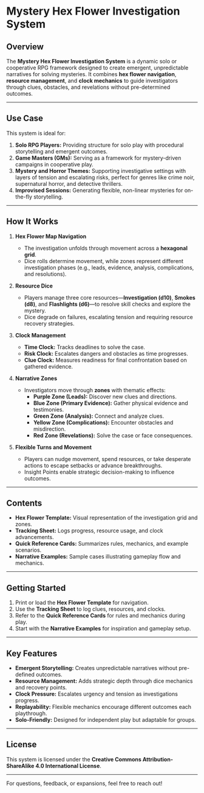 # Mystery Hex Flower Investigation System

## **Overview**
The **Mystery Hex Flower Investigation System** is a dynamic solo or cooperative RPG framework designed to create emergent, unpredictable narratives for solving mysteries. It combines **hex flower navigation**, **resource management**, and **clock mechanics** to guide investigators through clues, obstacles, and revelations without pre-determined outcomes.

---

## **Use Case**
This system is ideal for:
1. **Solo RPG Players:** Providing structure for solo play with procedural storytelling and emergent outcomes.  
2. **Game Masters (GMs):** Serving as a framework for mystery-driven campaigns in cooperative play.  
3. **Mystery and Horror Themes:** Supporting investigative settings with layers of tension and escalating risks, perfect for genres like crime noir, supernatural horror, and detective thrillers.
4. **Improvised Sessions:** Generating flexible, non-linear mysteries for on-the-fly storytelling.  

---

## **How It Works**
1. **Hex Flower Map Navigation**
   - The investigation unfolds through movement across a **hexagonal grid**.  
   - Dice rolls determine movement, while zones represent different investigation phases (e.g., leads, evidence, analysis, complications, and resolutions).

2. **Resource Dice**
   - Players manage three core resources—**Investigation (d10)**, **Smokes (d8)**, and **Flashlights (d6)**—to resolve skill checks and explore the mystery.  
   - Dice degrade on failures, escalating tension and requiring resource recovery strategies.

3. **Clock Management**
   - **Time Clock:** Tracks deadlines to solve the case.  
   - **Risk Clock:** Escalates dangers and obstacles as time progresses.  
   - **Clue Clock:** Measures readiness for final confrontation based on gathered evidence.

4. **Narrative Zones**
   - Investigators move through **zones** with thematic effects:  
     - **Purple Zone (Leads):** Discover new clues and directions.  
     - **Blue Zone (Primary Evidence):** Gather physical evidence and testimonies.  
     - **Green Zone (Analysis):** Connect and analyze clues.  
     - **Yellow Zone (Complications):** Encounter obstacles and misdirection.  
     - **Red Zone (Revelations):** Solve the case or face consequences.

5. **Flexible Turns and Movement**
   - Players can nudge movement, spend resources, or take desperate actions to escape setbacks or advance breakthroughs.  
   - Insight Points enable strategic decision-making to influence outcomes.

---

## **Contents**
- **Hex Flower Template:** Visual representation of the investigation grid and zones.  
- **Tracking Sheet:** Logs progress, resource usage, and clock advancements.  
- **Quick Reference Cards:** Summarizes rules, mechanics, and example scenarios.  
- **Narrative Examples:** Sample cases illustrating gameplay flow and mechanics.

---

## **Getting Started**
1. Print or load the **Hex Flower Template** for navigation.  
2. Use the **Tracking Sheet** to log clues, resources, and clocks.  
3. Refer to the **Quick Reference Cards** for rules and mechanics during play.  
4. Start with the **Narrative Examples** for inspiration and gameplay setup.

---

## **Key Features**
- **Emergent Storytelling:** Creates unpredictable narratives without pre-defined outcomes.  
- **Resource Management:** Adds strategic depth through dice mechanics and recovery points.  
- **Clock Pressure:** Escalates urgency and tension as investigations progress.  
- **Replayability:** Flexible mechanics encourage different outcomes each playthrough.  
- **Solo-Friendly:** Designed for independent play but adaptable for groups.

---

## **License**
This system is licensed under the **Creative Commons Attribution-ShareAlike 4.0 International License**.

---

For questions, feedback, or expansions, feel free to reach out!

